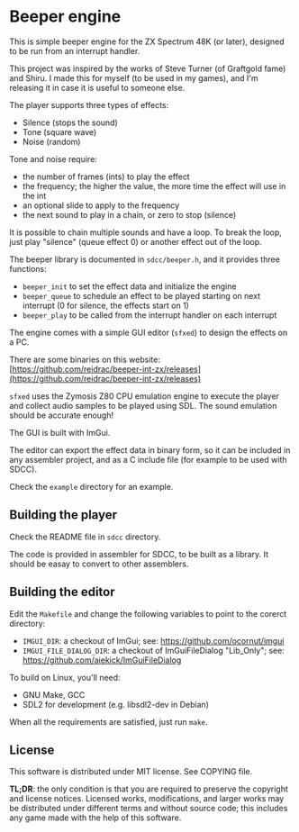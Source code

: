 # Beeper engine

This is simple beeper engine for the ZX Spectrum 48K (or later), designed to be
run from an interrupt handler.

This project was inspired by the works of Steve Turner (of Graftgold fame) and
Shiru. I made this for myself (to be used in my games), and I'm releasing it
in case it is useful to someone else.

The player supports three types of effects:

* Silence (stops the sound)
* Tone (square wave)
* Noise (random)

Tone and noise require:

* the number of frames (ints) to play the effect
* the frequency; the higher the value, the more time the effect will use in the int
* an optional slide to apply to the frequency
* the next sound to play in a chain, or zero to stop (silence)

It is possible to chain multiple sounds and have a loop. To break the loop,
just play "silence" (queue effect 0) or another effect out of the loop.

The beeper library is documented in `sdcc/beeper.h`, and it provides three
functions:

* `beeper_init` to set the effect data and initialize the engine
* `beeper_queue` to schedule an effect to be played starting on next interrupt
  (0 for silence, the effects start on 1)
* `beeper_play` to be called from the interrupt handler on each interrupt

The engine comes with a simple GUI editor (`sfxed`) to design the effects on a PC.

There are some binaries on this website: [https://github.com/reidrac/beeper-int-zx/releases](https://github.com/reidrac/beeper-int-zx/releases)

`sfxed` uses the Zymosis Z80 CPU emulation engine to execute the player and
collect audio samples to be played using SDL. The sound emulation should be
accurate enough!

The GUI is built with ImGui.

The editor can export the effect data in binary form, so it can be included in
any assembler project, and as a C include file (for example to be used with
SDCC).

Check the `example` directory for an example.

## Building the player

Check the README file in `sdcc` directory.

The code is provided in assembler for SDCC, to be built as a library. It should
be easay to convert to other assemblers.

## Building the editor

Edit the `Makefile` and change the following variables to point to the corerct directory:

- `IMGUI_DIR`: a checkout of ImGui; see: https://github.com/ocornut/imgui
- `IMGUI_FILE_DIALOG_DIR`: a checkout of ImGuiFileDialog "Lib_Only"; see: https://github.com/aiekick/ImGuiFileDialog

To build on Linux, you'll need:
- GNU Make, GCC
- SDL2 for development (e.g. libsdl2-dev in Debian)

When all the requirements are satisfied, just run `make`.

## License

This software is distributed under MIT license. See COPYING file.

**TL;DR**: the only condition is that you are required to preserve the copyright
and license notices. Licensed works, modifications, and larger works may be
distributed under different terms and without source code; this includes any game
made with the help of this software.
